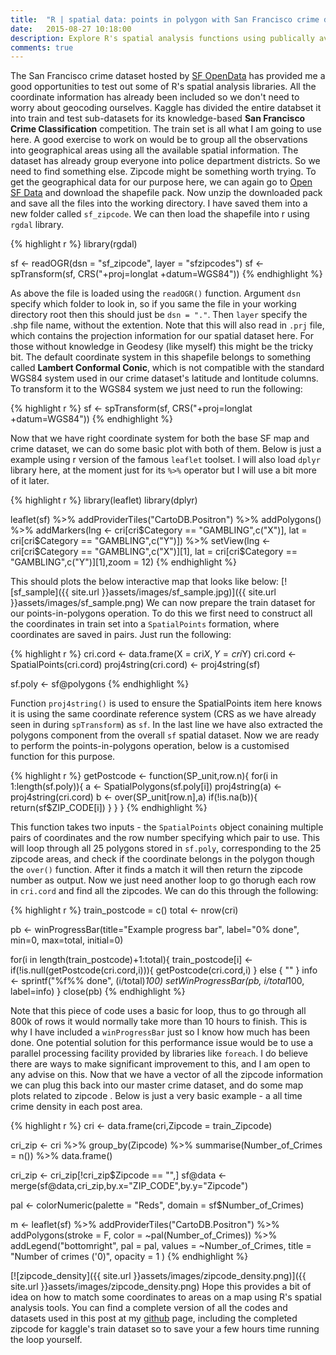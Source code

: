 ```yaml
---
title:  "R | spatial data: points in polygon with San Francisco crime data"
date:   2015-08-27 10:18:00
description: Explore R's spatial analysis functions using publically available SF crime dataset.
comments: true
---
```


The San Francisco crime dataset hosted by [SF OpenData](https://data.sfgov.org/) has provided me a good opportunities to test out some of R's spatial analysis libraries. All the coordinate information has already been included so we don't need to worry about geocoding ourselves. Kaggle has divided the entire databset it into train and test sub-datasets for its knowledge-based **San Francisco Crime Classification** competition. The train set is all what I am going to use here. A good exercise to work on would be to group all the observations into geographical areas using all the available spatial information. The dataset has already group everyone into police department districts. So we need to find something else. Zipcode might be something worth trying. To get the geographical data for our purpose here, we can again go to [Open SF Data](https://data.sfgov.org/Geographic-Locations-and-Boundaries/San-Francisco-ZIP-Codes-Zipped-Shapefile-Format-/9q84-kc2y) and download the shapefile pack. Now unzip the downloaded pack and save all the files into the working directory. I have saved them into a new folder called `sf_zipcode`. We can then load the shapefile into r using `rgdal` library.

{% highlight r %}
library(rgdal)

sf <- readOGR(dsn = "sf_zipcode", layer = "sfzipcodes")
sf <- spTransform(sf, CRS("+proj=longlat +datum=WGS84"))
{% endhighlight %}

As above the file is loaded using the `readOGR()` function. Argument `dsn` specify which folder to look in, so if you same the file in your working directory root then this should just be `dsn = "."`. Then `layer` specify the .shp file name, without the extention. Note that this will also read in `.prj` file, which contains the projection information for our spatial dataset here. For those without knowledge in Geodesy (like myself) this might be the tricky bit. The default coordinate system in this shapefile belongs to something called **Lambert Conformal Conic**, which is not compatible with the standard WGS84 system used in our crime dataset's latitude and lontitude columns. To transform it to the WGS84 system we just need to run the following:

{% highlight r %}
sf <- spTransform(sf, CRS("+proj=longlat +datum=WGS84"))
{% endhighlight %}

Now that we have right coordinate system for both the base SF map and crime dataset, we can do some basic plot with both of them. Below is just a example using r version of the famous `leaflet` toolset. I will also load `dplyr` library here, at the moment just for its `%>%` operator but I will use a bit more of it later.

{% highlight r %}
library(leaflet)
library(dplyr)

leaflet(sf) %>%
  addProviderTiles("CartoDB.Positron") %>%
  addPolygons() %>%
  addMarkers(lng <- cri[cri$Category == "GAMBLING",c("X")], lat = cri[cri$Category == "GAMBLING",c("Y")]) %>%
  setView(lng <- cri[cri$Category == "GAMBLING",c("X")][1], lat = cri[cri$Category == "GAMBLING",c("Y")][1],zoom = 12)
{% endhighlight %}

This should plots the below interactive map that looks like below:
[![sf_sample]({{ site.url }}assets/images/sf_sample.jpg)]({{ site.url }}assets/images/sf_sample.png) 
We can now prepare the train dataset for our points-in-polygons operation. To do this we first need to construct all the coordinates in train set into a `SpatialPoints` formation, where coordinates are saved in pairs. Just run the following:

{% highlight r %}
cri.cord <- data.frame(X = cri$X, Y = cri$Y)
cri.cord <- SpatialPoints(cri.cord)
proj4string(cri.cord) <- proj4string(sf)

sf.poly <- sf@polygons
{% endhighlight %}

Function `proj4string()` is used to ensure the SpatialPoints item here knows it is using the same coordinate reference system (CRS as we have already seen in during `spTransform`) as `sf`. In the last line we have also extracted the polygons component from the overall `sf` spatial dataset. Now we are ready to perform the points-in-polygons operation, below is a customised function for this purpose.

{% highlight r %}
getPostcode <- function(SP_unit,row.n){
  for(i in 1:length(sf.poly)){
    a <- SpatialPolygons(sf.poly[i])
    proj4string(a) <- proj4string(cri.cord)
    b <- over(SP_unit[row.n],a)
    if(!is.na(b)){
      return(sf$ZIP_CODE[i])
    }
  }
}
{% endhighlight %}

This function takes two inputs - the `SpatialPoints` object conaining multiple pairs of coordinates and the row number specifying which pair to use. This will loop through all 25 polygons stored in `sf.poly`, corresponding to the 25 zipcode areas, and check if the coordinate belongs in the polygon though the `over()` function. After it finds a match it will then return the zipcode number as output. Now we just need another loop to go thorugh each row in `cri.cord` and find all the zipcodes. We can do this through the following:

{% highlight r %}
train_postcode = c()
total <- nrow(cri)

pb <- winProgressBar(title="Example progress bar", label="0% done", min=0, max=total, initial=0)

for(i in length(train_postcode)+1:total){
  train_postcode[i] <- if(!is.null(getPostcode(cri.cord,i))){
    getPostcode(cri.cord,i)
  } else {
    ""
  }
  info <- sprintf("%f%% done", (i/total)*100)
  setWinProgressBar(pb, i/total*100, label=info)
}
close(pb)
{% endhighlight %}

Note that this piece of code uses a basic for loop, thus to go through all 800k of rows it would normally take more than 10 hours to finish. This is why I have included a `winProgressBar` just so I know how much has been done. One potential solution for this performance issue would be to use a parallel processing facility provided by libraries like `foreach`. I do believe there are ways to make significant improvement to this, and I am open to any advise on this. Now that we have a vector of all the zipcode information we can plug this back into our master crime dataset, and do some map plots related to zipcode . Below is just a very basic example - a all time crime density in each post area.

{% highlight r %}
cri <- data.frame(cri,Zipcode = train_Zipcode)

cri_zip <- cri %>%
  group_by(Zipcode) %>%
  summarise(Number_of_Crimes = n()) %>%
  data.frame()

cri_zip <- cri_zip[!cri_zip$Zipcode == "",]
sf@data <- merge(sf@data,cri_zip,by.x="ZIP_CODE",by.y="Zipcode")

pal <- colorNumeric(palette = "Reds", domain = sf$Number_of_Crimes)

m <- leaflet(sf) %>%
  addProviderTiles("CartoDB.Positron") %>%
  addPolygons(stroke = F, color = ~pal(Number_of_Crimes)) %>%
  addLegend("bottomright", pal = pal, values = ~Number_of_Crimes,
            title = "Number of crimes ('0)",
            opacity = 1
  )
{% endhighlight %}

[![zipcode_density]({{ site.url }}assets/images/zipcode_density.png)]({{ site.url }}assets/images/zipcode_density.png) Hope this provides a bit of idea on how to match some coordinates to areas on a map using R's spatial analysis tools. You can find a complete version of all the codes and datasets used in this post at my [github](https://github.com/chad9911/SF-crime-exploration) page, including the completed zipcode for kaggle's train dataset so to save your a few hours time running the loop yourself.